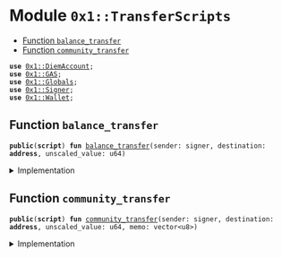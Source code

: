 
<a name="0x1_TransferScripts"></a>

# Module `0x1::TransferScripts`



-  [Function `balance_transfer`](#0x1_TransferScripts_balance_transfer)
-  [Function `community_transfer`](#0x1_TransferScripts_community_transfer)


<pre><code><b>use</b> <a href="DiemAccount.md#0x1_DiemAccount">0x1::DiemAccount</a>;
<b>use</b> <a href="GAS.md#0x1_GAS">0x1::GAS</a>;
<b>use</b> <a href="Globals.md#0x1_Globals">0x1::Globals</a>;
<b>use</b> <a href="../../../../../../../DPN/releases/artifacts/current/build/MoveStdlib/docs/Signer.md#0x1_Signer">0x1::Signer</a>;
<b>use</b> <a href="Wallet.md#0x1_Wallet">0x1::Wallet</a>;
</code></pre>



<a name="0x1_TransferScripts_balance_transfer"></a>

## Function `balance_transfer`



<pre><code><b>public</b>(<b>script</b>) <b>fun</b> <a href="ol_transfer.md#0x1_TransferScripts_balance_transfer">balance_transfer</a>(sender: signer, destination: <b>address</b>, unscaled_value: u64)
</code></pre>



<details>
<summary>Implementation</summary>


<pre><code><b>public</b>(<b>script</b>) <b>fun</b> <a href="ol_transfer.md#0x1_TransferScripts_balance_transfer">balance_transfer</a>(
    sender: signer,
    destination: <b>address</b>,
    unscaled_value: u64,
) {
    // IMPORTANT: the human representation of a value is unscaled. The user which expects <b>to</b> send 10 coins, will input that <b>as</b> an unscaled_value. This <b>script</b> converts it <b>to</b> the Move <b>internal</b> scale by multiplying by COIN_SCALING_FACTOR.
    <b>let</b> value = unscaled_value * <a href="Globals.md#0x1_Globals_get_coin_scaling_factor">Globals::get_coin_scaling_factor</a>();
    <b>let</b> sender_addr = <a href="../../../../../../../DPN/releases/artifacts/current/build/MoveStdlib/docs/Signer.md#0x1_Signer_address_of">Signer::address_of</a>(&sender);
    <b>let</b> sender_balance_pre = <a href="DiemAccount.md#0x1_DiemAccount_balance">DiemAccount::balance</a>&lt;<a href="GAS.md#0x1_GAS">GAS</a>&gt;(sender_addr);
    <b>let</b> destination_balance_pre = <a href="DiemAccount.md#0x1_DiemAccount_balance">DiemAccount::balance</a>&lt;<a href="GAS.md#0x1_GAS">GAS</a>&gt;(destination);

    <b>let</b> with_cap = <a href="DiemAccount.md#0x1_DiemAccount_extract_withdraw_capability">DiemAccount::extract_withdraw_capability</a>(&sender);
    <a href="DiemAccount.md#0x1_DiemAccount_pay_from">DiemAccount::pay_from</a>&lt;<a href="GAS.md#0x1_GAS">GAS</a>&gt;(&with_cap, destination, value, b"balance_transfer", b"");
    <a href="DiemAccount.md#0x1_DiemAccount_restore_withdraw_capability">DiemAccount::restore_withdraw_capability</a>(with_cap);

    <b>assert</b>!(<a href="DiemAccount.md#0x1_DiemAccount_balance">DiemAccount::balance</a>&lt;<a href="GAS.md#0x1_GAS">GAS</a>&gt;(destination) &gt; destination_balance_pre, 01);
    <b>assert</b>!(<a href="DiemAccount.md#0x1_DiemAccount_balance">DiemAccount::balance</a>&lt;<a href="GAS.md#0x1_GAS">GAS</a>&gt;(sender_addr) &lt; sender_balance_pre, 02);
}
</code></pre>



</details>

<a name="0x1_TransferScripts_community_transfer"></a>

## Function `community_transfer`



<pre><code><b>public</b>(<b>script</b>) <b>fun</b> <a href="ol_transfer.md#0x1_TransferScripts_community_transfer">community_transfer</a>(sender: signer, destination: <b>address</b>, unscaled_value: u64, memo: vector&lt;u8&gt;)
</code></pre>



<details>
<summary>Implementation</summary>


<pre><code><b>public</b>(<b>script</b>) <b>fun</b> <a href="ol_transfer.md#0x1_TransferScripts_community_transfer">community_transfer</a>(
    sender: signer,
    destination: <b>address</b>,
    unscaled_value: u64,
    memo: vector&lt;u8&gt;,
) {
    // IMPORTANT: the human representation of a value is unscaled. The user which expects <b>to</b> send 10 coins, will input that <b>as</b> an unscaled_value. This <b>script</b> converts it <b>to</b> the Move <b>internal</b> scale by multiplying by COIN_SCALING_FACTOR.
    <b>let</b> value = unscaled_value * <a href="Globals.md#0x1_Globals_get_coin_scaling_factor">Globals::get_coin_scaling_factor</a>();
    <b>let</b> sender_addr = <a href="../../../../../../../DPN/releases/artifacts/current/build/MoveStdlib/docs/Signer.md#0x1_Signer_address_of">Signer::address_of</a>(&sender);
    <b>assert</b>!(<a href="Wallet.md#0x1_Wallet_is_comm">Wallet::is_comm</a>(sender_addr), 0);

    // confirm the destination account <b>has</b> a slow wallet
    // TODO: this check only happens in this <b>script</b> since there's
    // a circular dependecy issue <b>with</b> <a href="DiemAccount.md#0x1_DiemAccount">DiemAccount</a> and <a href="Wallet.md#0x1_Wallet">Wallet</a> which impedes
    // checking in <a href="Wallet.md#0x1_Wallet">Wallet</a> <b>module</b>
    <b>assert</b>!(<a href="DiemAccount.md#0x1_DiemAccount_is_slow">DiemAccount::is_slow</a>(destination), 1);

    <b>let</b> uid = <a href="Wallet.md#0x1_Wallet_new_timed_transfer">Wallet::new_timed_transfer</a>(&sender, destination, value, memo);
    <b>assert</b>!(<a href="Wallet.md#0x1_Wallet_transfer_is_proposed">Wallet::transfer_is_proposed</a>(uid), 2);
}
</code></pre>



</details>
